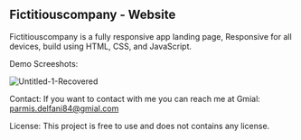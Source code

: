 Fictitiouscompany - Website
-------------------------------
Fictitiouscompany is a fully responsive app landing page,
Responsive for all devices, build using HTML, CSS, and JavaScript.

Demo Screeshots:


![Untitled-1-Recovered](https://github.com/user-attachments/assets/a906f12f-3658-43ed-bfff-d3388e28ad19)



Contact:
If you want to contact with me you can reach me at Gmial: parmis.delfani84@gmial.com 


License:
This project is free to use and does not contains any license.

